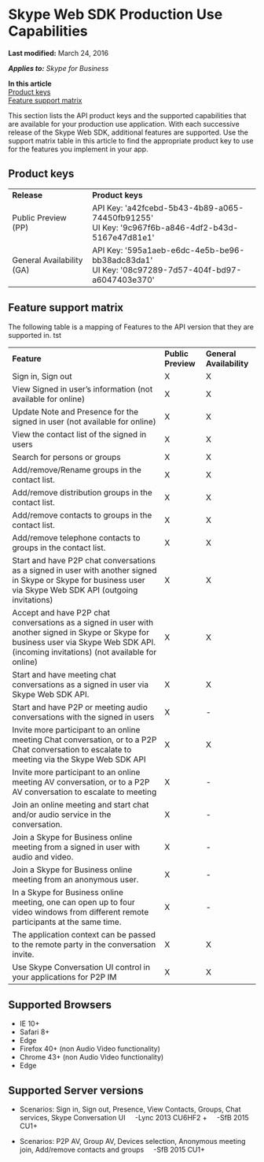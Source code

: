 # Skype Web SDK Production Use Capabilities

 **Last modified:** March 24, 2016

 _**Applies to:** Skype for Business_

 **In this article**<br/>
[Product keys](#product-keys)<br/>
[Feature support matrix](#feature-support-matrix)



This section lists the API product keys and the supported capabilities that are available for your production use application. With each successive release of the Skype Web SDK, additional features are supported. Use the support matrix table in this article to find the appropriate product key to use for the features you implement in your app. 

## Product keys
<a name="sectionSection0"> </a>

|||
|:-----|:-----|
|**Release**|**Product keys**|
|Public Preview (PP)|API Key: 'a42fcebd-5b43-4b89-a065-74450fb91255' <br/> UI Key: '9c967f6b-a846-4df2-b43d-5167e47d81e1' |
|General Availability (GA)|API Key: '595a1aeb-e6dc-4e5b-be96-bb38adc83da1' <br/> UI Key: '08c97289-7d57-404f-bd97-a6047403e370'|




## Feature support matrix
<a name="sectionSection1"> </a>

The following table is a mapping of Features to the API version that they are supported in.
tst

||||
|:-----|:-----|:-----|
|**Feature**|**Public Preview**|**General Availability**|
|Sign in, Sign out|X |X|
|View Signed in user’s information (not available for online)|X|X|
|Update Note and Presence for the signed in user (not available for online)|X|X|
|View the contact list of the signed in users |X|X|
|Search for persons or groups  |X|X|
|Add/remove/Rename groups in the contact list.  |X|X|
|Add/remove distribution groups in the contact list.   |X|X|
|Add/remove contacts to groups in the contact list.   |X|X|
|Add/remove telephone contacts to groups in the contact list. |X|X|
|Start and have P2P chat conversations as a signed in user with another signed in Skype or Skype for business user via Skype Web SDK API (outgoing invitations)  |X|X|
|Accept and have P2P chat conversations as a signed in user with another signed in Skype or Skype for business user via Skype Web SDK API. (incoming invitations) (not available for online) |X|X|
|Start and have meeting chat conversations as a signed in user via Skype Web SDK API.  |X|X|
|Start and have P2P or meeting audio conversations with the signed in users   |X|-|
|Invite more participant to an online meeting Chat conversation, or to a P2P Chat conversation to escalate to meeting via the Skype Web SDK API |X|X|
|Invite more participant to an online meeting AV conversation, or to a P2P AV conversation to escalate to meeting |X|-|
|Join an online meeting and start chat and/or audio service in the conversation. |X|-|
|Join a Skype for Business online meeting from a signed in user with audio and video. |X|-|
|Join a Skype for Business online meeting from an anonymous user. |X|-|
|In a Skype for Business online meeting, one can open up to four video windows from different remote participants at the same time.  |X|-|
|The application context can be passed to the remote party in the conversation invite.  |X|X|
|Use Skype Conversation UI control in your applications for P2P IM  |X|X|

## Supported Browsers

- IE 10+
- Safari 8+
- Edge
- Firefox 40+ (non Audio Video functionality)
- Chrome 43+ (non Audio Video functionality)
- Edge 

## Supported Server versions 

- Scenarios: Sign in, Sign out, Presence, View Contacts, Groups, Chat services, Skype Conversation UI
&nbsp;&nbsp;&nbsp;&nbsp;-Lync 2013 CU6HF2 +
&nbsp;&nbsp;&nbsp;&nbsp;-SfB 2015 CU1+

- Scenarios: P2P AV, Group AV, Devices selection, Anonymous meeting join, Add/remove contacts and groups
&nbsp;&nbsp;&nbsp;&nbsp;-SfB 2015 CU1+
